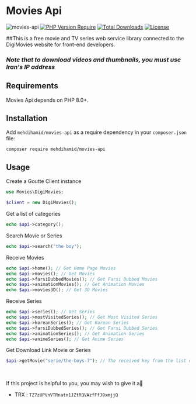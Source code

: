 # Movies Api

![movies-api][img-package]
[![PHP Version Require][ico-php]][link-packagist]
[![Total Downloads][ico-downloads]][link-packagist]
[![License][ico-license]][link-packagist]

##This is a free movie and TV series web service library connected to the DigiMovies website for front-end developers.

<h3><b><i>Note that to download videos and thumbnails, you must use Iran's IP address</i></b></h3>

## Requirements
Movies Api depends on PHP 8.0+.

## **Installation**
Add ```mehdihamid/movies-api``` as a require dependency in your ```composer.json``` file:

    composer require mehdihamid/movies-api

## **Usage**
Create a Goutte Client instance 

```php
use Movies\DigiMovies;

$client = new DigiMovies();
```

Get a list of categories
```php
echo $api->category();
```

Search Movie or Series
```php
echo $api->search("the boy");
```

Receive Movies
```php
echo $api->home(); // Get Home Page Movies
echo $api->movies(); // Get Movies
echo $api->farsiDubbedMovies(); // Get Farsi Dubbed Movies
echo $api->animationMovies(); // Get Animation Movies
echo $api->movies3D(); // Get 3D Movies
```

Receive Series
```php
echo $api->series(); // Get Series
echo $api->mostVisitedSeries(); // Get Most Visited Series
echo $api->koreanSeries(); // Get Korean Series
echo $api->farsiDubbedSeries(); // Get Farsi Dubbed Series
echo $api->animationSeries(); // Get Animation Series
echo $api->animeSeries(); // Get Anime Series
```

Get Download Link Movie or Series
```php
$api->getMovie("serie/the-boys-7"); // The received key from the list of videos or series
```

<br/>

If this project is helpful to you, you may wish to give it a🌟
- TRX : ```TZ7zUPVnVTRnatn1JZtRQVAzfFfJ9xmjjQ```


[img-package]: https://banners.beyondco.de/movies-api.png?theme=dark&packageManager=composer+require&packageName=mehdihamid%2Fmovies-api&pattern=rain&style=style_1&description=DigiMovies+API+for+front-end+developers&md=1&showWatermark=1&fontSize=100px&images=video-camera
[ico-php]: https://img.shields.io/packagist/dependency-v/mehdihamid/movies-api/php.svg?
[link-packagist]: https://packagist.org/packages/mehdihamid/movies-api
[ico-license]: https://img.shields.io/packagist/l/mehdihamid/movies-api.svg?
[ico-downloads]: https://img.shields.io/packagist/dt/mehdihamid/movies-api.svg?color=brightgreen
